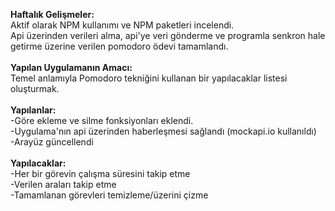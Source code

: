 <b>Haftalık Gelişmeler:</b><br>
Aktif olarak NPM kullanımı ve NPM paketleri incelendi.<br>
Api üzerinden verileri alma, api'ye veri gönderme ve programla senkron hale getirme üzerine verilen pomodoro ödevi tamamlandı.
<br><br>
<b>Yapılan Uygulamanın Amacı:</b><br>
Temel anlamıyla Pomodoro tekniğini kullanan bir yapılacaklar listesi oluşturmak.
<br><br>
<b>Yapılanlar:</b><br>
-Göre ekleme ve silme fonksiyonları eklendi.<br>
-Uygulama'nın api üzerinden haberleşmesi sağlandı (mockapi.io kullanıldı)<br>
-Arayüz güncellendi
<br><br>
<b>Yapılacaklar:</b><br>
-Her bir görevin çalışma süresini takip etme<br>
-Verilen araları takip etme<br>
-Tamamlanan görevleri temizleme/üzerini çizme
